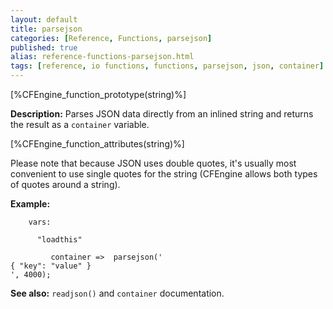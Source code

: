```yaml
---
layout: default
title: parsejson
categories: [Reference, Functions, parsejson]
published: true
alias: reference-functions-parsejson.html
tags: [reference, io functions, functions, parsejson, json, container]
---
```


[%CFEngine_function_prototype(string)%]

**Description:** Parses JSON data directly from an inlined string and
returns the result as a `container` variable.

[%CFEngine_function_attributes(string)%]

Please note that because JSON uses double quotes, it's usually most
convenient to use single quotes for the string (CFEngine allows both
types of quotes around a string).

**Example:**

```cf3
    vars:

      "loadthis" 

         container =>  parsejson('
{ "key": "value" }
', 4000);
```

**See also:** `readjson()` and `container` documentation.
